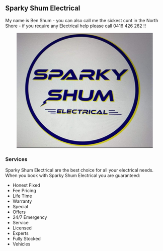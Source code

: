 ## Sparky Shum Electrical

My name is Ben Shum - you can also call me the sickest cunt in the North Shore - if you require any Electrical help please call 0416 426 262 !!

<p align="center">
  <img src="https://github.com/winny1314/SparkyShumElectrical.io/blob/9270ebcf3d871d772d30547251a8bab0c00d0a2d/Image%201.png">
</p>

### Services

Sparky Shum Electrical are the best choice for all your electrical needs. When you book with Sparky Shum Electrical you are guaranteed:

- Honest Fixed
- Fee Pricing
- Life Time
- Warranty
- Special
- Offers
- 24/7 Emergency
- Service
- Licensed
- Experts
- Fully Stocked
- Vehicles

